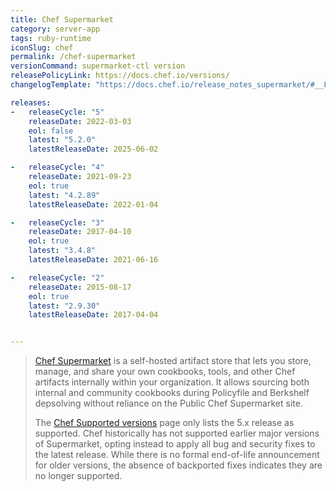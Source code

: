 ```yaml
---
title: Chef Supermarket
category: server-app
tags: ruby-runtime
iconSlug: chef
permalink: /chef-supermarket
versionCommand: supermarket-ctl version
releasePolicyLink: https://docs.chef.io/versions/
changelogTemplate: "https://docs.chef.io/release_notes_supermarket/#__LATEST__"

releases:
-   releaseCycle: "5"
    releaseDate: 2022-03-03
    eol: false
    latest: "5.2.0"
    latestReleaseDate: 2025-06-02

-   releaseCycle: "4"
    releaseDate: 2021-09-23
    eol: true
    latest: "4.2.89"
    latestReleaseDate: 2022-01-04

-   releaseCycle: "3"
    releaseDate: 2017-04-10
    eol: true
    latest: "3.4.8"
    latestReleaseDate: 2021-06-16

-   releaseCycle: "2"
    releaseDate: 2015-08-17
    eol: true
    latest: "2.9.30"
    latestReleaseDate: 2017-04-04


---
```


> [Chef Supermarket](https://docs.chef.io/supermarket/) is a self-hosted artifact store that lets you store,
> manage, and share your own cookbooks, tools, and other Chef artifacts internally within your organization.
> It allows sourcing both internal and community cookbooks during Policyfile and Berkshelf depsolving without
> reliance on the Public Chef Supermarket site.
>
> The [Chef Supported versions](https://docs.chef.io/versions/) page only lists the 5.x release as supported.
> Chef historically has not supported earlier major versions of Supermarket, opting instead to apply all bug
> and security fixes to the latest release. While there is no formal end-of-life announcement for older
> versions, the absence of backported fixes indicates they are no longer supported.

